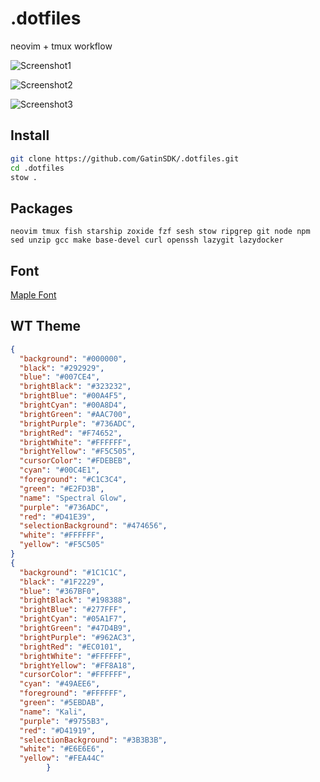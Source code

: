 # .dotfiles
neovim + tmux workflow

![Screenshot1](https://i.imgur.com/x2Ovweg.png) 

![Screenshot2](https://i.imgur.com/pmL05Kf.png) 

![Screenshot3](https://i.imgur.com/S7rUGeJ.png) 

## Install
```bash
git clone https://github.com/GatinSDK/.dotfiles.git
cd .dotfiles
stow .
```

## Packages

``
neovim tmux fish starship zoxide fzf sesh stow ripgrep git node npm sed unzip gcc make base-devel curl openssh lazygit lazydocker
``

## Font
[Maple Font](https://github.com/subframe7536/maple-font)

## WT Theme
```json
{
  "background": "#000000",
  "black": "#292929",
  "blue": "#007CE4",
  "brightBlack": "#323232",
  "brightBlue": "#00A4F5",
  "brightCyan": "#00A8D4",
  "brightGreen": "#AAC700",
  "brightPurple": "#736ADC",
  "brightRed": "#F74652",
  "brightWhite": "#FFFFFF",
  "brightYellow": "#F5C505",
  "cursorColor": "#FDEBEB",
  "cyan": "#00C4E1",
  "foreground": "#C1C3C4",
  "green": "#E2FD3B",
  "name": "Spectral Glow",
  "purple": "#736ADC",
  "red": "#D41E39",
  "selectionBackground": "#474656",
  "white": "#FFFFFF",
  "yellow": "#F5C505"
}
{
  "background": "#1C1C1C",
  "black": "#1F2229",
  "blue": "#367BF0",
  "brightBlack": "#198388",
  "brightBlue": "#277FFF",
  "brightCyan": "#05A1F7",
  "brightGreen": "#47D4B9",
  "brightPurple": "#962AC3",
  "brightRed": "#EC0101",
  "brightWhite": "#FFFFFF",
  "brightYellow": "#FF8A18",
  "cursorColor": "#FFFFFF",
  "cyan": "#49AEE6",
  "foreground": "#FFFFFF",
  "green": "#5EBDAB",
  "name": "Kali",
  "purple": "#9755B3",
  "red": "#D41919",
  "selectionBackground": "#3B3B3B",
  "white": "#E6E6E6",
  "yellow": "#FEA44C"
        }


```
